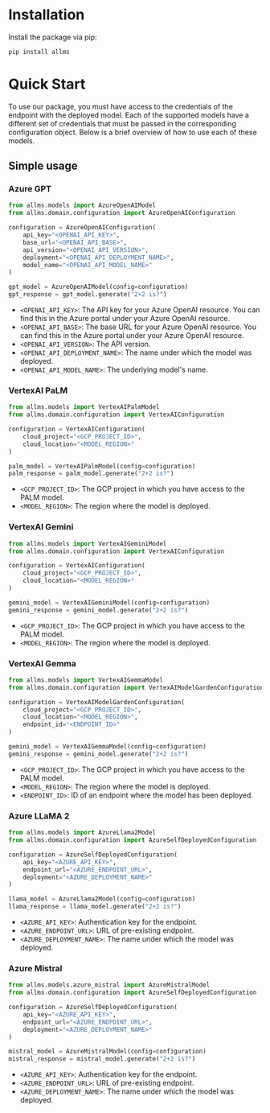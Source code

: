# Installation
Install the package via pip:

```bash
pip install allms
```

# Quick Start 

To use our package, you must have access to the credentials of the endpoint with the deployed model.
Each of the supported models have a different set of credentials
that must be passed in the corresponding configuration object. Below is a brief overview of how to use each of these models.

## Simple usage

### Azure GPT

```python
from allms.models import AzureOpenAIModel
from allms.domain.configuration import AzureOpenAIConfiguration

configuration = AzureOpenAIConfiguration(
    api_key="<OPENAI_API_KEY>",
    base_url="<OPENAI_API_BASE>",
    api_version="<OPENAI_API_VERSION>",
    deployment="<OPENAI_API_DEPLOYMENT_NAME>",
    model_name="<OPENAI_API_MODEL_NAME>"
)

gpt_model = AzureOpenAIModel(config=configuration)
gpt_response = gpt_model.generate("2+2 is?")
```

* `<OPENAI_API_KEY>`: The API key for your Azure OpenAI resource. You can find this in the Azure portal under your
   Azure OpenAI resource.
* `<OPENAI_API_BASE>`: The base URL for your Azure OpenAI resource. You can find this in the Azure portal under your
   Azure OpenAI resource.
* `<OPENAI_API_VERSION>`: The API version.
* `<OPENAI_API_DEPLOYMENT_NAME>`: The name under which the model was deployed.
* `<OPENAI_API_MODEL_NAME>`: The underlying model's name.

### VertexAI PaLM

```python
from allms.models import VertexAIPalmModel
from allms.domain.configuration import VertexAIConfiguration

configuration = VertexAIConfiguration(
    cloud_project="<GCP_PROJECT_ID>",
    cloud_location="<MODEL_REGION>"
)

palm_model = VertexAIPalmModel(config=configuration)
palm_response = palm_model.generate("2+2 is?")
```

* `<GCP_PROJECT_ID>`: The GCP project in which you have access to the PALM model.
* `<MODEL_REGION>`: The region where the model is deployed.

### VertexAI Gemini

```python
from allms.models import VertexAIGeminiModel
from allms.domain.configuration import VertexAIConfiguration

configuration = VertexAIConfiguration(
    cloud_project="<GCP_PROJECT_ID>",
    cloud_location="<MODEL_REGION>"
)

gemini_model = VertexAIGeminiModel(config=configuration)
gemini_response = gemini_model.generate("2+2 is?")
```

* `<GCP_PROJECT_ID>`: The GCP project in which you have access to the PALM model.
* `<MODEL_REGION>`: The region where the model is deployed.

### VertexAI Gemma

```python
from allms.models import VertexAIGemmaModel
from allms.domain.configuration import VertexAIModelGardenConfiguration

configuration = VertexAIModelGardenConfiguration(
    cloud_project="<GCP_PROJECT_ID>",
    cloud_location="<MODEL_REGION>",
    endpoint_id="<ENDPOINT_ID>"
)

gemini_model = VertexAIGemmaModel(config=configuration)
gemini_response = gemini_model.generate("2+2 is?")
```

* `<GCP_PROJECT_ID>`: The GCP project in which you have access to the PALM model.
* `<MODEL_REGION>`: The region where the model is deployed.
* `<ENDPOINT_ID>`: ID of an endpoint where the model has been deployed.

### Azure LLaMA 2

```python
from allms.models import AzureLlama2Model
from allms.domain.configuration import AzureSelfDeployedConfiguration

configuration = AzureSelfDeployedConfiguration(
    api_key="<AZURE_API_KEY>",
    endpoint_url="<AZURE_ENDPOINT_URL>",
    deployment="<AZURE_DEPLOYMENT_NAME>"
)

llama_model = AzureLlama2Model(config=configuration)
llama_response = llama_model.generate("2+2 is?")
```

* `<AZURE_API_KEY>`: Authentication key for the endpoint.
* `<AZURE_ENDPOINT_URL>`: URL of pre-existing endpoint.
* `<AZURE_DEPLOYMENT_NAME>`: The name under which the model was deployed.

### Azure Mistral

```python
from allms.models.azure_mistral import AzureMistralModel
from allms.domain.configuration import AzureSelfDeployedConfiguration

configuration = AzureSelfDeployedConfiguration(
    api_key="<AZURE_API_KEY>",
    endpoint_url="<AZURE_ENDPOINT_URL>",
    deployment="<AZURE_DEPLOYMENT_NAME>"
)

mistral_model = AzureMistralModel(config=configuration)
mistral_response = mistral_model.generate("2+2 is?")
```

* `<AZURE_API_KEY>`: Authentication key for the endpoint.
* `<AZURE_ENDPOINT_URL>`: URL of pre-existing endpoint.
* `<AZURE_DEPLOYMENT_NAME>`: The name under which the model was deployed.
